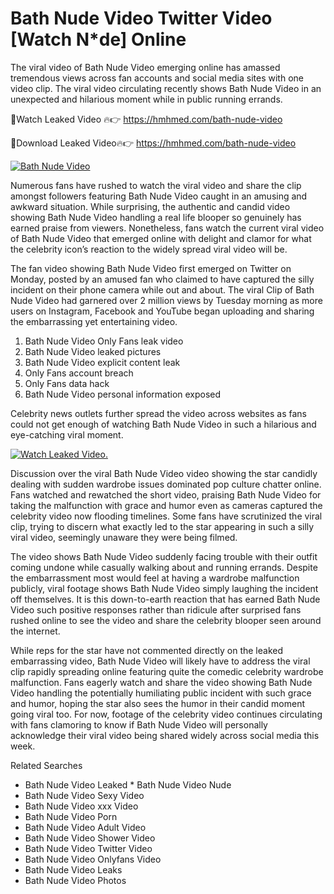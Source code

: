 ﻿# Bath Nude Video Twitter Video [Watch N*de] Online

The viral video of ﻿Bath Nude Video emerging online has amassed tremendous views across fan accounts and social media sites with one video clip. The viral video circulating recently shows ﻿Bath Nude Video in an unexpected and hilarious moment while in public running errands. 

🔴Watch Leaked Video 🔥👉  https://hmhmed.com/bath-nude-video 

🔴Download Leaked Video🔥👉  https://hmhmed.com/bath-nude-video 

[![Bath Nude Video](https://i.imgur.com/dJHk4Zq.gif)](https://hmhmed.com/bath-nude-video)

Numerous fans have rushed to watch the viral video and share the clip amongst followers featuring ﻿Bath Nude Video caught in an amusing and awkward situation. While surprising, the authentic and candid video showing ﻿Bath Nude Video handling a real life blooper so genuinely has earned praise from viewers. Nonetheless, fans watch the current viral video of ﻿Bath Nude Video that emerged online with delight and clamor for what the celebrity icon’s reaction to the widely spread viral video will be.

The fan video showing ﻿Bath Nude Video first emerged on Twitter on Monday, posted by an amused fan who claimed to have captured the silly incident on their phone camera while out and about. The viral Clip of ﻿Bath Nude Video had garnered over 2 million views by Tuesday morning as more users on Instagram, Facebook and YouTube began uploading and sharing the embarrassing yet entertaining video. 

1. ﻿Bath Nude Video Only Fans leak video
2. ﻿Bath Nude Video leaked pictures
3. ﻿Bath Nude Video explicit content leak
4. Only Fans account breach
5. Only Fans data hack
6. ﻿Bath Nude Video personal information exposed

Celebrity news outlets further spread the video across websites as fans could not get enough of watching ﻿Bath Nude Video in such a hilarious and eye-catching viral moment. 

[![Watch Leaked Video.](https://miro.medium.com/v2/resize:fit:828/format:webp/1*cilzJN44JGOrTw9NJCrNHA.gif "Watch Leaked Video")](https://hmhmed.com/bath-nude-video)

Discussion over the viral ﻿Bath Nude Video video showing the star candidly dealing with sudden wardrobe issues dominated pop culture chatter online. Fans watched and rewatched the short video, praising ﻿Bath Nude Video for taking the malfunction with grace and humor even as cameras captured the celebrity video now flooding timelines. Some fans have scrutinized the viral clip, trying to discern what exactly led to the star appearing in such a silly viral video, seemingly unaware they were being filmed.

The video shows ﻿Bath Nude Video suddenly facing trouble with their outfit coming undone while casually walking about and running errands. Despite the embarrassment most would feel at having a wardrobe malfunction publicly, viral footage shows ﻿Bath Nude Video simply laughing the incident off themselves. It is this down-to-earth reaction that has earned ﻿Bath Nude Video such positive responses rather than ridicule after surprised fans rushed online to see the video and share the celebrity blooper seen around the internet.  

While reps for the star have not commented directly on the leaked embarrassing video, ﻿Bath Nude Video will likely have to address the viral clip rapidly spreading online featuring quite the comedic celebrity wardrobe malfunction. Fans eagerly watch and share the video showing ﻿Bath Nude Video handling the potentially humiliating public incident with such grace and humor, hoping the star also sees the humor in their candid moment going viral too. For now, footage of the celebrity video continues circulating with fans clamoring to know if ﻿Bath Nude Video will personally acknowledge their viral video being shared widely across social media this week.

Related Searches
* ﻿Bath Nude Video Leaked
﻿* Bath Nude Video Nude
* ﻿Bath Nude Video Sexy Video
* ﻿Bath Nude Video xxx Video
* ﻿Bath Nude Video Porn
* ﻿Bath Nude Video Adult Video
* ﻿Bath Nude Video Shower Video
* ﻿Bath Nude Video Twitter Video
* ﻿Bath Nude Video Onlyfans Video
* ﻿Bath Nude Video Leaks
* ﻿Bath Nude Video Photos